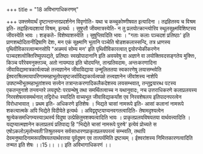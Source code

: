 +++
title = "18 अविभागाधिकरणम्"

+++
उक्त्तमेवार्थं दृष्टान्तान्तरप्रदर्शनेन विवृणोति- यथा च कब्चुकोष्णीषवत इत्यादिना । तद्रहितस्य च विश्रम इति- तद्राहित्यदशायां विश्रम, इत्यर्थः । सुषुप्तौ जीवमात्रस्येति- न तु प्रलयोत्क्रान्त्योरिव स्थूलसूक्ष्मविशिष्टस्य जीवस्येति भावः । शङ्कते- विशेष्याशस्येति । सुषुप्तिवदिति भावः । "गताः कलाः पञ्चदशं प्रतिष्ठाः' इति प्राणशब्दोदितानीद्रिषाणि देशः, मन एकं सूक्ष्माणि भूतानि पञ्चेति षोडशकलास्सन्दि, तत्र ध्राणस्य पृथिवीविकारत्वान्मनसोपि "अन्नमयं सोम्य मन' इति पृथिवीविकारत्वात् द्वयोरप्येकीकरणेन पञ्चदशत्वोक्तिरिष्युपपद्यते, प्रतिष्ठाः स्वखोपादानानि इति अवयवेषु वा अज्ञाने वा लयोक्तिवदसङ्गतेय मुक्त्तिः, किञ्च परैरेवमनुक्त्तञ्च, अतो नायम्पाठ इति चोदयन्ति, तान्प्रतिवदामः, अन्तःकरणादिना जीवाविद्यामात्रकार्यत्वपक्षे तत्त्वज्ञानेन जीवाविद्याया उन्मूलिततया स्वकारणेषु लयासम्भवेति ईश्वराश्रितमायापरिणाममहाभूतोपसृष्टजर्वाविद्याकार्यत्वपक्षे तत्त्वज्ञानेन जीवांशस्य नाशेपि उपष्टम्भीभूतमहाभूतांशस्य सत्त्वेन तत्रान्तःकरणादिकलैकदेशस्य लयसम्भवात्, तन्तुद्वयारब्ध पटस्य एकतन्तुनाशे तन्त्वन्तरे लयदृष्टेः परग्रन्थेषु तथा समर्थितत्वाच्च न यथानुवादः, नच उत्तराधिकरणे कलाप्रलयस्य निरवशेषत्वसमर्थनात् तद्विरोधः स्यादिति वाच्यभूत जीवाविद्याकर्यांश एव निरवशेषलय इतिपादनपरत्वेन विरोधाभावात् । प्रथम इति- अधिकरणे इतिशेषः । भिद्यते चासां नामरूपे इति- आसां कलानां नामरूपे शकत्यात्मके अपि भिद्येते विदीयेते इत्यर्थः । अविद्वद्दृष्टयाप्यनवगतत्वादिति- तेषामदृश्यत्वेन श्रुत्येकसमधिगम्यस्याऽथर्स्य विदुषा उत्प्रेक्षितुमशक्यत्वादिति भावः । प्राकृतप्रलयविषयतया वार्थवत्त्वादिति । यद्यप्यात्मज्ञानेन कलाप्रलयं प्रतिपाद्य हि "भिद्येते चासां नामरूपे पुरुषे' इत्येवं प्रोच्यते स एषोऽकलोऽमृतोभवती'तिश्रुतस्यन सर्वसाधारणप्राकृतप्रलयपरत्वं सम्भवति, तथापि देवमनुष्यादिनामरूपविषयतयार्थवत्तया पूर्वदूषण एव तात्पर्यमिति द्रष्टव्यम् । ईश्वरांशस्य निमित्तकारणत्वादिति तन्मत इति शेषः ।।15।। ।। इति अविभागाधिकरणं ।।